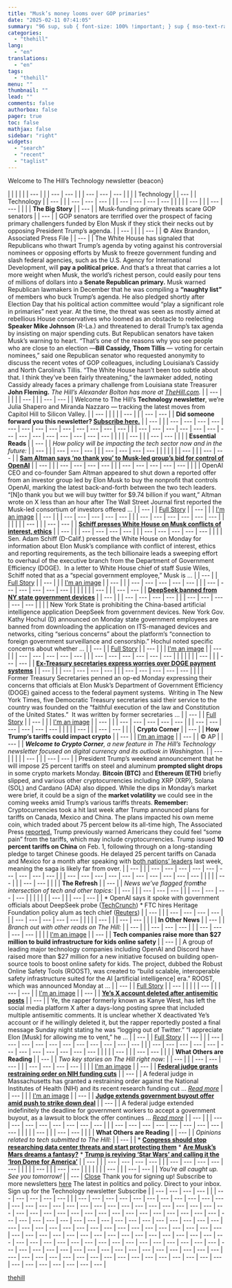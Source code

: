 ```yaml
---
title: "Musk’s money looms over GOP primaries"
date: "2025-02-11 07:41:05"
summary: "96 sup, sub { font-size: 100% !important; } sup { mso-text-raise:10% } sub { mso-text-raise:-10% } Welcome to The Hill’s Technology newsletter {beacon} Technology Technology The Big Story Musk-funding primary threats scare GOP senators GOP senators are terrified over the prospect of facing primary challengers funded by Elon Musk if..."
categories:
  - "thehill"
lang:
  - "en"
translations:
  - "en"
tags:
  - "thehill"
menu: ""
thumbnail: ""
lead: ""
comments: false
authorbox: false
pager: true
toc: false
mathjax: false
sidebar: "right"
widgets:
  - "search"
  - "recent"
  - "taglist"
---
```


Welcome to The Hill’s Technology newsletter
{beacon}

| | | |  | | --- | | | --- | --- | | | --- | --- | --- |  | | | Technology | | --- |  | Technology | | --- | | | --- | --- | --- | | | --- | --- | --- | --- |  | |  | | --- | | | --- | --- |  | | | **The Big Story** | | --- |  | Musk-funding primary threats scare GOP senators | | --- |  | GOP senators are terrified over the prospect of facing primary challengers funded by Elon Musk if they stick their necks out by opposing President Trump’s agenda. | | --- |  |  | | --- |  | © Alex Brandon, Associated Press File | | --- |  | The White House has signaled that Republicans who thwart Trump’s agenda by voting against his controversial nominees or opposing efforts by Musk to freeze government funding and slash federal agencies, such as the U.S. Agency for International Development, will **pay a political price.**    And that’s a threat that carries a lot more weight when Musk, the world’s richest person, could easily pour tens of millions of dollars into a **Senate Republican primary.**    Musk warned Republican lawmakers in December that he was compiling a **“naughty list”** of members who buck Trump’s agenda. He also pledged shortly after Election Day that his political action committee would “play a significant role in primaries” next year.    At the time, the threat was seen as mostly aimed at rebellious House conservatives who loomed as an obstacle to reelecting **Speaker Mike Johnson** (R-La.) and threatened to derail Trump’s tax agenda by insisting on major spending cuts.    But Republican senators have taken Musk’s warning to heart.    “That’s one of the reasons why you see people who are close to an election —**Bill Cassidy, Thom Tillis** — voting for certain nominees,” said one Republican senator who requested anonymity to discuss the recent votes of GOP colleagues, including Louisiana’s Cassidy and North Carolina’s Tillis.    “The White House hasn’t been too subtle about that. I think they’ve been fairly threatening,” the lawmaker added, noting Cassidy already faces a primary challenge from Louisiana state Treasurer **John Fleming.**    *The Hill’s Alexander Bolton has more at [TheHill.com](https://thehill.com/policy/technology/5133777-elon-musk-threatens-republican-senators/?email=467cb6399cb7df64551775e431052b43a775c749&emaila=12a6d4d069cd56cfddaa391c24eb7042&emailb=054528e7403871c79f668e49dd3c44b1ec00c7f611bf9388f76bb2324d6ca5f3&utm_source=Sailthru&utm_medium=email&utm_campaign=02.10%20Tech%20Newsletter%20MN).* | | --- |  | |  | | --- | | | --- | --- |  | Welcome to The Hill’s **Technology newsletter**, we’re Julia Shapero and Miranda Nazzaro — tracking the latest moves from Capitol Hill to Silicon Valley. | | --- |  | |  | | --- | | | --- | --- |  | **Did someone forward you this newsletter? [Subscribe here.](https://nxslink.thehill.com/join/7aa/signup)** | | --- | | | --- | --- | --- | --- | --- | --- | --- | --- | --- | --- | --- | --- | --- | | | --- | --- | --- | --- | --- | --- | --- | --- | --- | --- | --- | --- | --- | --- |  | |  | | --- | | | --- | --- |  | | | **Essential Reads** | | --- |  | *How policy will be impacting the tech sector now and in the future:* | | --- | | | --- | --- | --- | | | --- | --- | --- | --- |  | | | |  | | --- | | | --- | --- |  | [**Sam Altman says ‘no thank you’ to Musk-led group’s bid for control of OpenAI**](https://thehill.com/policy/technology/5136837-sam-altman-elon-musk-openai-chatgpt-x-twitter/?email=467cb6399cb7df64551775e431052b43a775c749&emaila=12a6d4d069cd56cfddaa391c24eb7042&emailb=054528e7403871c79f668e49dd3c44b1ec00c7f611bf9388f76bb2324d6ca5f3&utm_source=Sailthru&utm_medium=email&utm_campaign=02.10%20Tech%20Newsletter%20MN) | | --- | | | --- | --- | --- | --- | | | --- | --- | --- | --- | --- |  | | | OpenAI CEO and co-founder Sam Altman appeared to shut down a reported offer from an investor group led by Elon Musk to buy the nonprofit that controls OpenAI, marking the latest back-and-forth between the two tech leaders. “[N]o thank you but we will buy twitter for $9.74 billion if you want,” Altman wrote on X less than an hour after The Wall Street Journal first reported the Musk-led consortium of investors offered … | | --- |  | [Full Story](https://thehill.com/policy/technology/5136837-sam-altman-elon-musk-openai-chatgpt-x-twitter/?email=467cb6399cb7df64551775e431052b43a775c749&emaila=12a6d4d069cd56cfddaa391c24eb7042&emailb=054528e7403871c79f668e49dd3c44b1ec00c7f611bf9388f76bb2324d6ca5f3&utm_source=Sailthru&utm_medium=email&utm_campaign=02.10%20Tech%20Newsletter%20MN) | | --- | | | [I'm an image](https://thehill.com/policy/technology/5136837-sam-altman-elon-musk-openai-chatgpt-x-twitter/?email=467cb6399cb7df64551775e431052b43a775c749&emaila=12a6d4d069cd56cfddaa391c24eb7042&emailb=054528e7403871c79f668e49dd3c44b1ec00c7f611bf9388f76bb2324d6ca5f3&utm_source=Sailthru&utm_medium=email&utm_campaign=02.10%20Tech%20Newsletter%20MN) | | --- | | | --- | --- | --- | --- | --- | | | --- | --- | --- | --- | --- | --- |  | | | |  | | --- | | | --- | --- |  | **[Schiff presses White House on Musk conflicts of interest, ethics](https://thehill.com/business/5136025-elon-musk-conflict-interest/?email=467cb6399cb7df64551775e431052b43a775c749&emaila=12a6d4d069cd56cfddaa391c24eb7042&emailb=054528e7403871c79f668e49dd3c44b1ec00c7f611bf9388f76bb2324d6ca5f3&utm_source=Sailthru&utm_medium=email&utm_campaign=02.10%20Tech%20Newsletter%20MN)** | | --- | | | --- | --- | --- | --- | | | --- | --- | --- | --- | --- |  | | | Sen. Adam Schiff (D-Calif.) pressed the White House on Monday for information about Elon Musk’s compliance with conflict of interest, ethics and reporting requirements, as the tech billionaire leads a sweeping effort to overhaul of the executive branch from the Department of Government Efficiency (DOGE).  In a letter to White House chief of staff Susie Wiles, Schiff noted that as a “special government employee,” Musk is … | | --- |  | [Full Story](https://thehill.com/business/5136025-elon-musk-conflict-interest/?email=467cb6399cb7df64551775e431052b43a775c749&emaila=12a6d4d069cd56cfddaa391c24eb7042&emailb=054528e7403871c79f668e49dd3c44b1ec00c7f611bf9388f76bb2324d6ca5f3&utm_source=Sailthru&utm_medium=email&utm_campaign=02.10%20Tech%20Newsletter%20MN) | | --- | | | [I'm an image](https://thehill.com/business/5136025-elon-musk-conflict-interest/?email=467cb6399cb7df64551775e431052b43a775c749&emaila=12a6d4d069cd56cfddaa391c24eb7042&emailb=054528e7403871c79f668e49dd3c44b1ec00c7f611bf9388f76bb2324d6ca5f3&utm_source=Sailthru&utm_medium=email&utm_campaign=02.10%20Tech%20Newsletter%20MN) | | --- | | | --- | --- | --- | --- | --- | | | --- | --- | --- | --- | --- | --- |  | | | |  | | --- | | | --- | --- |  | **[DeepSeek banned from NY state government devices](https://thehill.com/homenews/state-watch/5136612-deepseek-banned-from-ny-state-government-devices/?email=467cb6399cb7df64551775e431052b43a775c749&emaila=12a6d4d069cd56cfddaa391c24eb7042&emailb=054528e7403871c79f668e49dd3c44b1ec00c7f611bf9388f76bb2324d6ca5f3&utm_source=Sailthru&utm_medium=email&utm_campaign=02.10%20Tech%20Newsletter%20MN)** | | --- | | | --- | --- | --- | --- | | | --- | --- | --- | --- | --- |  | | | New York State is prohibiting the China-based artificial intelligence application DeepSeek from government devices. New York Gov. Kathy Hochul (D) announced on Monday state government employees are banned from downloading the application on ITS-managed devices and networks, citing “serious concerns” about the platform’s “connection to foreign government surveillance and censorship.” Hochul noted specific concerns about whether … | | --- |  | [Full Story](https://thehill.com/homenews/state-watch/5136612-deepseek-banned-from-ny-state-government-devices/?email=467cb6399cb7df64551775e431052b43a775c749&emaila=12a6d4d069cd56cfddaa391c24eb7042&emailb=054528e7403871c79f668e49dd3c44b1ec00c7f611bf9388f76bb2324d6ca5f3&utm_source=Sailthru&utm_medium=email&utm_campaign=02.10%20Tech%20Newsletter%20MN) | | --- | | | [I'm an image](https://thehill.com/homenews/state-watch/5136612-deepseek-banned-from-ny-state-government-devices/?email=467cb6399cb7df64551775e431052b43a775c749&emaila=12a6d4d069cd56cfddaa391c24eb7042&emailb=054528e7403871c79f668e49dd3c44b1ec00c7f611bf9388f76bb2324d6ca5f3&utm_source=Sailthru&utm_medium=email&utm_campaign=02.10%20Tech%20Newsletter%20MN) | | --- | | | --- | --- | --- | --- | --- | | | --- | --- | --- | --- | --- | --- |  | | | |  | | --- | | | --- | --- |  | **[Ex-Treasury secretaries express worries over DOGE payment systems](https://thehill.com/homenews/administration/5136074-treasury-secretaries-elon-musk-doge-fears/?email=467cb6399cb7df64551775e431052b43a775c749&emaila=12a6d4d069cd56cfddaa391c24eb7042&emailb=054528e7403871c79f668e49dd3c44b1ec00c7f611bf9388f76bb2324d6ca5f3&utm_source=Sailthru&utm_medium=email&utm_campaign=02.10%20Tech%20Newsletter%20MN)** | | --- | | | --- | --- | --- | --- | | | --- | --- | --- | --- | --- |  | | | Former Treasury Secretaries penned an op-ed Monday expressing their concerns that officials at Elon Musk’s Department of Government Efficiency (DOGE) gained access to the federal payment systems.  Writing in The New York Times, five Democratic Treasury secretaries said their service to the country was founded on the “faithful execution of the law and Constitution of the United States.”  It was written by former secretaries … | | --- |  | [Full Story](https://thehill.com/homenews/administration/5136074-treasury-secretaries-elon-musk-doge-fears/?email=467cb6399cb7df64551775e431052b43a775c749&emaila=12a6d4d069cd56cfddaa391c24eb7042&emailb=054528e7403871c79f668e49dd3c44b1ec00c7f611bf9388f76bb2324d6ca5f3&utm_source=Sailthru&utm_medium=email&utm_campaign=02.10%20Tech%20Newsletter%20MN) | | --- | | | [I'm an image](https://thehill.com/homenews/administration/5136074-treasury-secretaries-elon-musk-doge-fears/?email=467cb6399cb7df64551775e431052b43a775c749&emaila=12a6d4d069cd56cfddaa391c24eb7042&emailb=054528e7403871c79f668e49dd3c44b1ec00c7f611bf9388f76bb2324d6ca5f3&utm_source=Sailthru&utm_medium=email&utm_campaign=02.10%20Tech%20Newsletter%20MN) | | --- | | | --- | --- | --- | --- | --- | | | --- | --- | --- | --- | --- | --- |  | |  | | --- | | | --- | --- |  | | | **Crypto Corner** | | --- |  | **How Trump’s tariffs could impact crypto** | | --- |  | [I'm an image](https://thehill.com/policy/technology/5135919-tech-companies-raise-more-than-27-million-to-build-infrastructure-for-kids-online-safety/?email=467cb6399cb7df64551775e431052b43a775c749&emaila=12a6d4d069cd56cfddaa391c24eb7042&emailb=054528e7403871c79f668e49dd3c44b1ec00c7f611bf9388f76bb2324d6ca5f3&utm_source=Sailthru&utm_medium=email&utm_campaign=02.10%20Tech%20Newsletter%20MN) | | --- |  | © AP | | --- |  | ***Welcome to Crypto Corner**, a new feature in The Hill’s Technology newsletter focused on digital currency and its outlook in Washington.* | | --- |  | |  | | --- | | | --- | --- |  | President Trump’s weekend announcement that he will impose 25 percent tariffs on steel and aluminum **prompted slight drops** in some crypto markets Monday.    **Bitcoin (BTC)** and **Ethereum (ETH)** briefly slipped, and various other cryptocurrencies including XRP (XRP), Solana (SOL) and Cardano (ADA) also dipped.    While the dips in Monday’s market were brief, it could be a sign of the **market volatility** we could see in the coming weeks amid Trump’s various tariffs threats.    **Remember:** Cryptocurrencies took a hit last week after Trump announced plans for tariffs on Canada, Mexico and China. The plans impacted his own meme coin, which traded about 75 percent below its all-time high, The Associated Press [reported.](https://nam11.safelinks.protection.outlook.com/?url=https://thehill.com/homenews/ap/ap-business/ap-trumps-tariff-threat-sends-crypto-prices-falling/&data=05%7C02%7CSyLane%40Nexstar.tv%7C18ef46d4a2c24a9a579d08dd4a29f122%7C9e5488e2e83844f6886cc7608242767e%7C0%7C0%7C638748266170708311%7CUnknown%7CTWFpbGZsb3d8eyJFbXB0eU1hcGkiOnRydWUsIlYiOiIwLjAuMDAwMCIsIlAiOiJXaW4zMiIsIkFOIjoiTWFpbCIsIldUIjoyfQ%3D%3D%7C0%7C%7C%7C&sdata=sER9yvBsl8j5Y/51E6xXI68LYjIvIMvIpwyo0PgrgTw%3D&reserved=0&email=467cb6399cb7df64551775e431052b43a775c749&emaila=12a6d4d069cd56cfddaa391c24eb7042&emailb=054528e7403871c79f668e49dd3c44b1ec00c7f611bf9388f76bb2324d6ca5f3&utm_source=Sailthru&utm_medium=email&utm_campaign=02.10%20Tech%20Newsletter%20MN)    Trump previously warned Americans they could feel “some pain” from the tariffs, which may include cryptocurrencies.    Trump issued **10 percent tariffs on China** on Feb. 1, following through on a long-standing pledge to target Chinese goods.    He delayed 25 percent tariffs on Canada and Mexico for a month after speaking with [both nations’ leaders](https://thehill.com/homenews/administration/5124026-trump-trudeau-canada-tariff-delay/?email=467cb6399cb7df64551775e431052b43a775c749&emaila=12a6d4d069cd56cfddaa391c24eb7042&emailb=054528e7403871c79f668e49dd3c44b1ec00c7f611bf9388f76bb2324d6ca5f3&utm_source=Sailthru&utm_medium=email&utm_campaign=02.10%20Tech%20Newsletter%20MN) last week, meaning the saga is likely far from over. | | --- | | | --- | --- | --- | --- | --- | --- | --- | --- | --- | | | --- | --- | --- | --- | --- | --- | --- | --- | --- | --- |  | |  | | --- | | | --- | --- |  | | | **The Refresh** | | --- |  | *News we’ve flagged from**t**he intersection of tech and other topics:* | | --- | | | --- | --- | --- | | | --- | --- | --- | --- |  | | | |  | | --- | | | --- | --- |  | * OpenAI says it spoke with government officials about DeepSeek probe ([TechCrunch](https://techcrunch.com/2025/02/10/openai-spoke-to-government-officials-about-its-deepseek-probe/?email=467cb6399cb7df64551775e431052b43a775c749&emaila=12a6d4d069cd56cfddaa391c24eb7042&emailb=054528e7403871c79f668e49dd3c44b1ec00c7f611bf9388f76bb2324d6ca5f3&utm_source=Sailthru&utm_medium=email&utm_campaign=02.10%20Tech%20Newsletter%20MN)) * FTC hires Heritage Foundation policy alum as tech chief ([Reuters](https://www.reuters.com/world/us/ftc-hires-heritage-foundation-policy-alum-tech-chief-2025-02-10/?email=467cb6399cb7df64551775e431052b43a775c749&emaila=12a6d4d069cd56cfddaa391c24eb7042&emailb=054528e7403871c79f668e49dd3c44b1ec00c7f611bf9388f76bb2324d6ca5f3&utm_source=Sailthru&utm_medium=email&utm_campaign=02.10%20Tech%20Newsletter%20MN)) | | --- | | | --- | --- | --- | --- | | | --- | --- | --- | --- | --- |  | |  | | --- | | | --- | --- |  | | | **In Other News** | | --- |  | *Branch out with other reads on The Hill:* | | --- | | | --- | --- | --- | | | --- | --- | --- | --- |  | | | [I'm an image](https://thehill.com/policy/technology/5135919-tech-companies-raise-more-than-27-million-to-build-infrastructure-for-kids-online-safety/?email=467cb6399cb7df64551775e431052b43a775c749&emaila=12a6d4d069cd56cfddaa391c24eb7042&emailb=054528e7403871c79f668e49dd3c44b1ec00c7f611bf9388f76bb2324d6ca5f3&utm_source=Sailthru&utm_medium=email&utm_campaign=02.10%20Tech%20Newsletter%20MN) | | --- |  | **Tech companies raise more than $27 million to build infrastructure for kids online safety** | | --- |  | A group of leading major technology companies including OpenAI and Discord have raised more than $27 million for a new initiative focused on building open-source tools to boost online safety for kids. The project, dubbed the Robust Online Safety Tools (ROOST), was created to “build scalable, interoperable safety infrastructure suited for the AI [artificial intelligence] era.” ROOST, which was announced Monday at … | | --- |  | [Full Story](https://thehill.com/policy/technology/5135919-tech-companies-raise-more-than-27-million-to-build-infrastructure-for-kids-online-safety/?email=467cb6399cb7df64551775e431052b43a775c749&emaila=12a6d4d069cd56cfddaa391c24eb7042&emailb=054528e7403871c79f668e49dd3c44b1ec00c7f611bf9388f76bb2324d6ca5f3&utm_source=Sailthru&utm_medium=email&utm_campaign=02.10%20Tech%20Newsletter%20MN) | | --- |  | |  | | --- | | | --- | --- |  | [I'm an image](https://thehill.com/policy/technology/5135788-kanye-west-x-platform-exit/?email=467cb6399cb7df64551775e431052b43a775c749&emaila=12a6d4d069cd56cfddaa391c24eb7042&emailb=054528e7403871c79f668e49dd3c44b1ec00c7f611bf9388f76bb2324d6ca5f3&utm_source=Sailthru&utm_medium=email&utm_campaign=02.10%20Tech%20Newsletter%20MN) | | --- |  | [**Ye’s X account deleted after antisemitic posts**](https://thehill.com/homenews/ap/ap-technology/ap-how-tiktok-grew-from-a-fun-app-for-teens-into-a-potential-national-security-threat/?email=467cb6399cb7df64551775e431052b43a775c749&emaila=12a6d4d069cd56cfddaa391c24eb7042&emailb=054528e7403871c79f668e49dd3c44b1ec00c7f611bf9388f76bb2324d6ca5f3&utm_source=Sailthru&utm_medium=email&utm_campaign=02.10%20Tech%20Newsletter%20MN) | | --- |  | Ye, the rapper formerly known as Kanye West, has left the social media platform X after a days-long posting spree that included multiple antisemitic comments. It is unclear whether X deactivated Ye’s account or if he willingly deleted it, but the rapper reportedly posted a final message Sunday night stating he was “logging out of Twitter.” “I appreciate Elon [Musk] for allowing me to vent,” he … | | --- |  | [Full Story](https://thehill.com/policy/technology/5135788-kanye-west-x-platform-exit/?email=467cb6399cb7df64551775e431052b43a775c749&emaila=12a6d4d069cd56cfddaa391c24eb7042&emailb=054528e7403871c79f668e49dd3c44b1ec00c7f611bf9388f76bb2324d6ca5f3&utm_source=Sailthru&utm_medium=email&utm_campaign=02.10%20Tech%20Newsletter%20MN) | | --- | | | --- | --- | --- | --- | --- | --- | --- | --- | --- | --- | --- | | | --- | --- | --- | --- | --- | --- | --- | --- | --- | --- | --- | --- |  | |  | | --- | | | --- | --- |  | | | **What Others are Reading** | | --- |  | *Two key stories on The Hill right now:* | | --- | | | --- | --- | --- | | | --- | --- | --- | --- |  | | | [I'm an image](https://thehill.com/policy/healthcare/5137047-federal-judge-restrains-nih-research/?email=467cb6399cb7df64551775e431052b43a775c749&emaila=12a6d4d069cd56cfddaa391c24eb7042&emailb=054528e7403871c79f668e49dd3c44b1ec00c7f611bf9388f76bb2324d6ca5f3&utm_source=Sailthru&utm_medium=email&utm_campaign=02.10%20Tech%20Newsletter%20MN) | | --- |  | [**Federal judge grants restraining order on NIH funding cuts**](https://thehill.com/policy/healthcare/5137047-federal-judge-restrains-nih-research/?email=467cb6399cb7df64551775e431052b43a775c749&emaila=12a6d4d069cd56cfddaa391c24eb7042&emailb=054528e7403871c79f668e49dd3c44b1ec00c7f611bf9388f76bb2324d6ca5f3&utm_source=Sailthru&utm_medium=email&utm_campaign=02.10%20Tech%20Newsletter%20MN) | | --- |  | A federal judge in Massachusetts has granted a restraining order against the National Institutes of Health (NIH) and its recent research funding cut … [*Read more*](https://thehill.com/policy/healthcare/5137047-federal-judge-restrains-nih-research/?email=467cb6399cb7df64551775e431052b43a775c749&emaila=12a6d4d069cd56cfddaa391c24eb7042&emailb=054528e7403871c79f668e49dd3c44b1ec00c7f611bf9388f76bb2324d6ca5f3&utm_source=Sailthru&utm_medium=email&utm_campaign=02.10%20Tech%20Newsletter%20MN) | | --- | | | [I'm an image](https://thehill.com/regulation/court-battles/5136860-federal-judge-extends-buyout-deadline/?email=467cb6399cb7df64551775e431052b43a775c749&emaila=12a6d4d069cd56cfddaa391c24eb7042&emailb=054528e7403871c79f668e49dd3c44b1ec00c7f611bf9388f76bb2324d6ca5f3&utm_source=Sailthru&utm_medium=email&utm_campaign=02.10%20Tech%20Newsletter%20MN) | | --- |  | [**Judge extends government buyout offer amid push to strike down deal**](https://thehill.com/regulation/court-battles/5136860-federal-judge-extends-buyout-deadline/?email=467cb6399cb7df64551775e431052b43a775c749&emaila=12a6d4d069cd56cfddaa391c24eb7042&emailb=054528e7403871c79f668e49dd3c44b1ec00c7f611bf9388f76bb2324d6ca5f3&utm_source=Sailthru&utm_medium=email&utm_campaign=02.10%20Tech%20Newsletter%20MN) | | --- |  | A federal judge extended indefinitely the deadline for government workers to accept a government buyout, as a lawsuit to block the offer continues … *[Read more](https://thehill.com/regulation/court-battles/5136860-federal-judge-extends-buyout-deadline/?email=467cb6399cb7df64551775e431052b43a775c749&emaila=12a6d4d069cd56cfddaa391c24eb7042&emailb=054528e7403871c79f668e49dd3c44b1ec00c7f611bf9388f76bb2324d6ca5f3&utm_source=Sailthru&utm_medium=email&utm_campaign=02.10%20Tech%20Newsletter%20MN)* | | --- | | | --- | --- | --- | --- | --- | --- | --- | --- | | | --- | --- | --- | --- | --- | --- | --- | --- | --- |  | |  | | --- | | | --- | --- |  | | | **What Others are Reading** | | --- |  | *Opinions related to tech submitted to The Hill:* | | --- |  | * [**Congress should stop researching data center threats and start protecting them**](https://thehill.com/opinion/technology/5132850-federal-government-data-centers-protection/?email=467cb6399cb7df64551775e431052b43a775c749&emaila=12a6d4d069cd56cfddaa391c24eb7042&emailb=054528e7403871c79f668e49dd3c44b1ec00c7f611bf9388f76bb2324d6ca5f3&utm_source=Sailthru&utm_medium=email&utm_campaign=02.10%20Tech%20Newsletter%20MN) * [**Are Musk’s Mars dreams a fantasy?**](https://thehill.com/opinion/technology/5136459-are-musks-mars-dreams-a-fantasy/?email=467cb6399cb7df64551775e431052b43a775c749&emaila=12a6d4d069cd56cfddaa391c24eb7042&emailb=054528e7403871c79f668e49dd3c44b1ec00c7f611bf9388f76bb2324d6ca5f3&utm_source=Sailthru&utm_medium=email&utm_campaign=02.10%20Tech%20Newsletter%20MN) * [**Trump is reviving ‘Star Wars’ and calling it the ‘Iron Dome for America’**](https://thehill.com/opinion/technology/5132916-trump-iron-dome-america/?email=467cb6399cb7df64551775e431052b43a775c749&emaila=12a6d4d069cd56cfddaa391c24eb7042&emailb=054528e7403871c79f668e49dd3c44b1ec00c7f611bf9388f76bb2324d6ca5f3&utm_source=Sailthru&utm_medium=email&utm_campaign=02.10%20Tech%20Newsletter%20MN) | | --- | | | --- | --- | --- | --- | | | --- | --- | --- | --- | --- |  | |  | | --- | | | --- | --- |  | | | |  | | --- | | | --- | --- |  | *You’re all caught up. See you tomorrow!* | | --- |    [Close](#sailthru-signup-widget)  Thank you for signing up!  Subscribe to more newsletters [here](http://nxslink.thehill.com/join/7aa/signup)   The latest in politics and policy. Direct to your inbox. Sign up for the Technology newsletter                Subscribe | | --- | --- | --- | --- | | | --- | --- | --- | --- | --- | |
| --- | --- | --- | --- | --- | --- | --- | --- | --- | --- | --- | --- | --- | --- | --- | --- | --- | --- | --- | --- | --- | --- | --- | --- | --- | --- | --- | --- | --- | --- | --- | --- | --- | --- | --- | --- | --- | --- | --- | --- | --- | --- | --- | --- | --- | --- | --- | --- | --- | --- | --- | --- | --- | --- | --- | --- | --- | --- | --- | --- | --- | --- | --- | --- | --- | --- | --- | --- | --- | --- | --- | --- | --- | --- | --- | --- | --- | --- | --- | --- | --- | --- | --- | --- | --- | --- | --- | --- | --- | --- | --- | --- | --- | --- | --- | --- | --- | --- | --- | --- | --- | --- | --- | --- | --- | --- | --- | --- | --- | --- | --- | --- | --- | --- | --- | --- | --- | --- | --- | --- | --- | --- | --- | --- | --- | --- | --- | --- | --- | --- | --- | --- | --- | --- | --- | --- | --- | --- | --- | --- | --- | --- | --- | --- |

[thehill](https://thehill.com/newsletters/technology/5137240-musks-money-looms-over-gop-primaries/)
